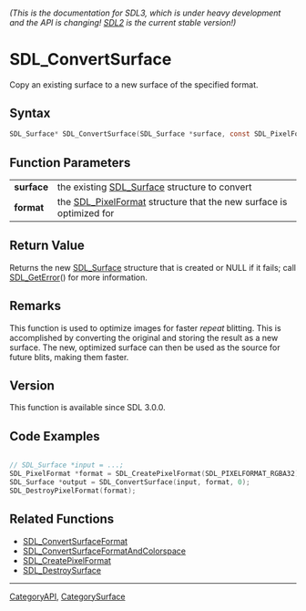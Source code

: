 ###### (This is the documentation for SDL3, which is under heavy development and the API is changing! [SDL2](https://wiki.libsdl.org/SDL2/) is the current stable version!)
# SDL_ConvertSurface

Copy an existing surface to a new surface of the specified format.

## Syntax

```c
SDL_Surface* SDL_ConvertSurface(SDL_Surface *surface, const SDL_PixelFormat *format);

```

## Function Parameters

|                 |                                                                                        |
| --------------- | -------------------------------------------------------------------------------------- |
| **surface**     | the existing [SDL_Surface](SDL_Surface) structure to convert                           |
| **format**      | the [SDL_PixelFormat](SDL_PixelFormat) structure that the new surface is optimized for |

## Return Value

Returns the new [SDL_Surface](SDL_Surface) structure that is created or
NULL if it fails; call [SDL_GetError](SDL_GetError)() for more information.

## Remarks

This function is used to optimize images for faster *repeat* blitting. This
is accomplished by converting the original and storing the result as a new
surface. The new, optimized surface can then be used as the source for
future blits, making them faster.

## Version

This function is available since SDL 3.0.0.

## Code Examples

```c++

// SDL_Surface *input = ...;
SDL_PixelFormat *format = SDL_CreatePixelFormat(SDL_PIXELFORMAT_RGBA32);
SDL_Surface *output = SDL_ConvertSurface(input, format, 0);
SDL_DestroyPixelFormat(format);

```

## Related Functions

* [SDL_ConvertSurfaceFormat](SDL_ConvertSurfaceFormat)
* [SDL_ConvertSurfaceFormatAndColorspace](SDL_ConvertSurfaceFormatAndColorspace)
* [SDL_CreatePixelFormat](SDL_CreatePixelFormat)
* [SDL_DestroySurface](SDL_DestroySurface)

----
[CategoryAPI](CategoryAPI), [CategorySurface](CategorySurface)


